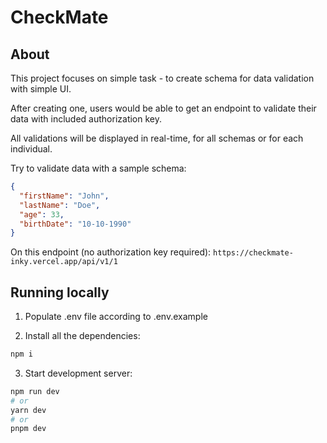 # CheckMate

## About

This project focuses on simple task - to create schema for data validation with simple UI.

After creating one, users would be able to get an endpoint to validate their data with included authorization key.

All validations will be displayed in real-time, for all schemas or for each individual.

Try to validate data with a sample schema:

```json
{
  "firstName": "John",
  "lastName": "Doe",
  "age": 33,
  "birthDate": "10-10-1990"
}
```

On this endpoint (no authorization key required): `https://checkmate-inky.vercel.app/api/v1/1`

## Running locally

1. Populate .env file according to .env.example

2. Install all the dependencies:

```bash
npm i
```

3. Start development server:

```bash
npm run dev
# or
yarn dev
# or
pnpm dev
```
